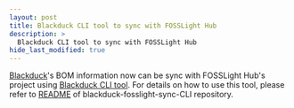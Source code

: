 ```yaml
---
layout: post
title: Blackduck CLI tool to sync with FOSSLight Hub
description: >
  Blackduck CLI tool to sync with FOSSLight Hub
hide_last_modified: true
---
```


[Blackduck](https://www.synopsys.com/software-integrity/security-testing/software-composition-analysis.html)'s BOM information now can be sync with FOSSLight Hub's project using [Blackduck CLI tool](https://github.com/tech-kms/blackduck-fosslight-sync_CLI). For details on how to use this tool, please refer to [README](https://github.com/tech-kms/blackduck-fosslight-sync_CLI/blob/main/README.md) of blackduck-fosslight-sync-CLI repository.

